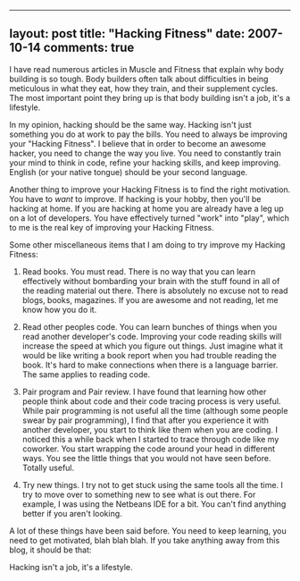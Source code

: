
---
layout: post
title: "Hacking Fitness"
date: 2007-10-14
comments: true
---


I have read numerous articles in Muscle and Fitness that explain why body building is so tough. Body builders often talk about difficulties in being meticulous in what they eat, how they train, and their supplement cycles. The most important point they bring up is that body building isn't a job, it's a lifestyle.

In my opinion, hacking should be the same way. Hacking isn't just something you do at work to pay the bills. You need to always be improving your "Hacking Fitness". I believe that in order to become an awesome hacker, you need to change the way you live. You need to constantly train your mind to think in code, refine your hacking skills, and keep improving. English (or your native tongue) should be your second language.

Another thing to improve your Hacking Fitness is to find the right motivation. You have to _want_ to improve. If hacking is your hobby, then you'll be hacking at home. If you are hacking at home you are already have a leg up on a lot of developers. You have effectively turned "work" into "play", which to me is the real key of improving your Hacking Fitness.

Some other miscellaneous items that I am doing to try improve my Hacking Fitness: 

1. Read books. You must read. There is no way that you can learn effectively without bombarding your brain with the stuff found in all of the reading material out there. There is absolutely no excuse not to read blogs, books, magazines. If you are awesome and not reading, let me know how you do it. 

2. Read other peoples code. You can learn bunches of things when you read another developer's code. Improving your code reading skills will increase the speed at which you figure out things. Just imagine what it would be like writing a book report when you had trouble reading the book. It's hard to make connections when there is a language barrier. The same applies to reading code. 

3. Pair program and Pair review. I have found that learning how other people think about code and their code tracing process is very useful. While pair programming is not useful all the time (although some people swear by pair programming), I find that after you experience it with another developer, you start to think like them when you are coding. I noticed this a while back when I started to trace through code like my coworker. You start wrapping the code around your head in different ways. You see the little things that you would not have seen before. Totally useful. 

4. Try new things. I try not to get stuck using the same tools all the time. I try to move over to something new to see what is out there. For example, I was using the Netbeans IDE for a bit. You can't find anything better if you aren't looking.

A lot of these things have been said before. You need to keep learning, you need to get motivated, blah blah blah. If you take anything away from this blog, it should be that:

Hacking isn't a job, it's a lifestyle.
